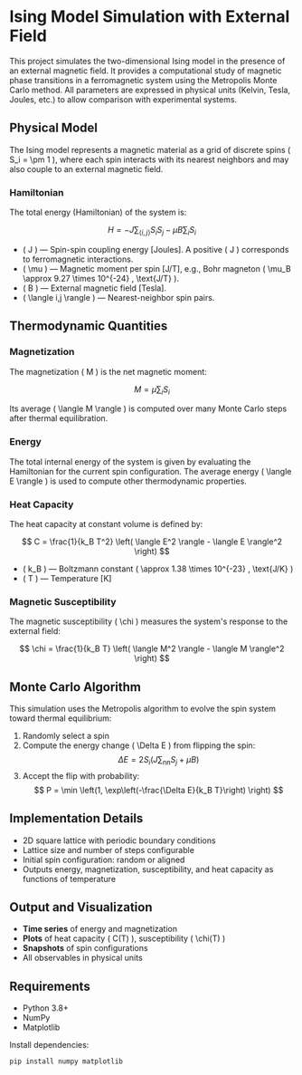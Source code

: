 # Ising Model Simulation with External Field

This project simulates the two-dimensional Ising model in the presence of an external magnetic field. It provides a computational study of magnetic phase transitions in a ferromagnetic system using the Metropolis Monte Carlo method. All parameters are expressed in physical units (Kelvin, Tesla, Joules, etc.) to allow comparison with experimental systems.

## Physical Model

The Ising model represents a magnetic material as a grid of discrete spins \( S_i = \pm 1 \), where each spin interacts with its nearest neighbors and may also couple to an external magnetic field.

### Hamiltonian

The total energy (Hamiltonian) of the system is:

$$
H = -J \sum_{\langle i,j \rangle} S_i S_j - \mu B \sum_i S_i
$$

- \( J \) — Spin-spin coupling energy [Joules]. A positive \( J \) corresponds to ferromagnetic interactions.
- \( \mu \) — Magnetic moment per spin [J/T], e.g., Bohr magneton \( \mu_B \approx 9.27 \times 10^{-24} \, \text{J/T} \).
- \( B \) — External magnetic field [Tesla].
- \( \langle i,j \rangle \) — Nearest-neighbor spin pairs.

## Thermodynamic Quantities

### Magnetization

The magnetization \( M \) is the net magnetic moment:

$$
M = \mu \sum_i S_i
$$

Its average \( \langle M \rangle \) is computed over many Monte Carlo steps after thermal equilibration.

### Energy

The total internal energy of the system is given by evaluating the Hamiltonian for the current spin configuration. The average energy \( \langle E \rangle \) is used to compute other thermodynamic properties.

### Heat Capacity

The heat capacity at constant volume is defined by:

$$
C = \frac{1}{k_B T^2} \left( \langle E^2 \rangle - \langle E \rangle^2 \right)
$$

- \( k_B \) — Boltzmann constant \( \approx 1.38 \times 10^{-23} \, \text{J/K} \)
- \( T \) — Temperature [K]

### Magnetic Susceptibility

The magnetic susceptibility \( \chi \) measures the system's response to the external field:

$$
\chi = \frac{1}{k_B T} \left( \langle M^2 \rangle - \langle M \rangle^2 \right)
$$

## Monte Carlo Algorithm

This simulation uses the Metropolis algorithm to evolve the spin system toward thermal equilibrium:

1. Randomly select a spin
2. Compute the energy change \( \Delta E \) from flipping the spin:
   $$
   \Delta E = 2 S_i (J \sum_{\text{nn}} S_j + \mu B)
   $$
3. Accept the flip with probability:
   $$
   P = \min \left(1, \exp\left(-\frac{\Delta E}{k_B T}\right) \right)
   $$

## Implementation Details

- 2D square lattice with periodic boundary conditions
- Lattice size and number of steps configurable
- Initial spin configuration: random or aligned
- Outputs energy, magnetization, susceptibility, and heat capacity as functions of temperature

## Output and Visualization

- **Time series** of energy and magnetization
- **Plots** of heat capacity \( C(T) \), susceptibility \( \chi(T) \)
- **Snapshots** of spin configurations
- All observables in physical units

## Requirements

- Python 3.8+
- NumPy
- Matplotlib

Install dependencies:
```bash
pip install numpy matplotlib
